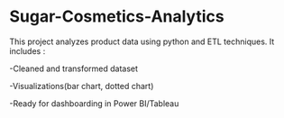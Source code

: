 # Sugar-Cosmetics-Analytics
This project analyzes product data using python and ETL techniques. It includes :

-Cleaned and transformed dataset

-Visualizations(bar chart, dotted chart)

-Ready for dashboarding in Power BI/Tableau
